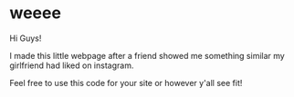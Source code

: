 # weeee
Hi Guys!

I made this little webpage after a friend showed me something similar my girlfriend had liked on instagram. 

Feel free to use this code for your site or however y'all see fit! 
